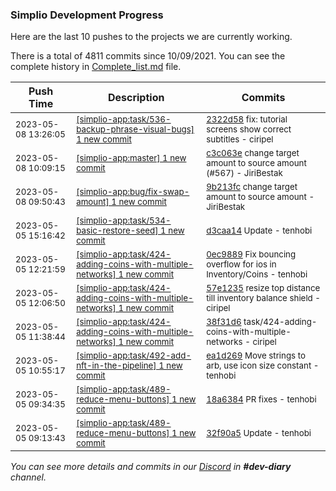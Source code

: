 
### Simplio Development Progress

Here are the last 10 pushes to the projects we are currently working.

There is a total of 4811 commits since 10/09/2021. You can see the complete history in
 [Complete_list.md](Complete_list.md) file.

| Push Time | Description | Commits |
| --- | --- | --- |
| <sub>2023-05-08 13:26:05</sub> | <sub>[[simplio-app:task/536\-backup\-phrase\-visual\-bugs] 1 new commit](https://github.com/SimplioOfficial/simplio-app/commit/2322d58b3a2673270726f709ace6cbee3c54e186)</sub> | <sub>[2322d58](https://github.com/SimplioOfficial/simplio-app/commit/2322d58b3a2673270726f709ace6cbee3c54e186) fix: tutorial screens show correct subtitles - ciripel</sub> |
| <sub>2023-05-08 10:09:15</sub> | <sub>[[simplio-app:master] 1 new commit](https://github.com/SimplioOfficial/simplio-app/commit/c3c063e23212b7ff0d658de21e2200565e876947)</sub> | <sub>[c3c063e](https://github.com/SimplioOfficial/simplio-app/commit/c3c063e23212b7ff0d658de21e2200565e876947) change target amount to source amount (#567) - JiriBestak</sub> |
| <sub>2023-05-08 09:50:43</sub> | <sub>[[simplio-app:bug/fix\-swap\-amount] 1 new commit](https://github.com/SimplioOfficial/simplio-app/commit/9b213fc48bd0e637fd5d0f2a840f03ad092b2fb8)</sub> | <sub>[9b213fc](https://github.com/SimplioOfficial/simplio-app/commit/9b213fc48bd0e637fd5d0f2a840f03ad092b2fb8) change target amount to source amount - JiriBestak</sub> |
| <sub>2023-05-05 15:16:42</sub> | <sub>[[simplio-app:task/534\-basic\-restore\-seed] 1 new commit](https://github.com/SimplioOfficial/simplio-app/commit/d3caa14c20f0ab17176be03f62d20eb0b189ee09)</sub> | <sub>[d3caa14](https://github.com/SimplioOfficial/simplio-app/commit/d3caa14c20f0ab17176be03f62d20eb0b189ee09) Update - tenhobi</sub> |
| <sub>2023-05-05 12:21:59</sub> | <sub>[[simplio-app:task/424\-adding\-coins\-with\-multiple\-networks] 1 new commit](https://github.com/SimplioOfficial/simplio-app/commit/0ec9889ad5fc442fcb2310142c9ceca7504b3965)</sub> | <sub>[0ec9889](https://github.com/SimplioOfficial/simplio-app/commit/0ec9889ad5fc442fcb2310142c9ceca7504b3965) Fix bouncing overflow for ios in Inventory/Coins - tenhobi</sub> |
| <sub>2023-05-05 12:06:50</sub> | <sub>[[simplio-app:task/424\-adding\-coins\-with\-multiple\-networks] 1 new commit](https://github.com/SimplioOfficial/simplio-app/commit/57e12353d88e9fcb64867aaa7b9d2aff3a136e3d)</sub> | <sub>[57e1235](https://github.com/SimplioOfficial/simplio-app/commit/57e12353d88e9fcb64867aaa7b9d2aff3a136e3d) resize top distance till inventory balance shield - ciripel</sub> |
| <sub>2023-05-05 11:38:44</sub> | <sub>[[simplio-app:task/424\-adding\-coins\-with\-multiple\-networks] 1 new commit](https://github.com/SimplioOfficial/simplio-app/commit/38f31d6abfb170f7daf620c5c835c7be1c3907b7)</sub> | <sub>[38f31d6](https://github.com/SimplioOfficial/simplio-app/commit/38f31d6abfb170f7daf620c5c835c7be1c3907b7) task/424-adding-coins-with-multiple-networks - ciripel</sub> |
| <sub>2023-05-05 10:55:17</sub> | <sub>[[simplio-app:task/492\-add\-nft\-in\-the\-pipeline] 1 new commit](https://github.com/SimplioOfficial/simplio-app/commit/ea1d269c801d464c03cfb25889afbb5325024d28)</sub> | <sub>[ea1d269](https://github.com/SimplioOfficial/simplio-app/commit/ea1d269c801d464c03cfb25889afbb5325024d28) Move strings to arb, use icon size constant - tenhobi</sub> |
| <sub>2023-05-05 09:34:35</sub> | <sub>[[simplio-app:task/489\-reduce\-menu\-buttons] 1 new commit](https://github.com/SimplioOfficial/simplio-app/commit/18a6384f49ed7f144532b5c43625984a5ae815b2)</sub> | <sub>[18a6384](https://github.com/SimplioOfficial/simplio-app/commit/18a6384f49ed7f144532b5c43625984a5ae815b2) PR fixes - tenhobi</sub> |
| <sub>2023-05-05 09:13:43</sub> | <sub>[[simplio-app:task/489\-reduce\-menu\-buttons] 1 new commit](https://github.com/SimplioOfficial/simplio-app/commit/32f90a5b0307036237942681d665e4b1e2c69250)</sub> | <sub>[32f90a5](https://github.com/SimplioOfficial/simplio-app/commit/32f90a5b0307036237942681d665e4b1e2c69250) Update - tenhobi</sub> |

_You can see more details and commits in our [Discord](https://discord.gg/aKhjuwZmdP) in **#dev-diary** channel._
